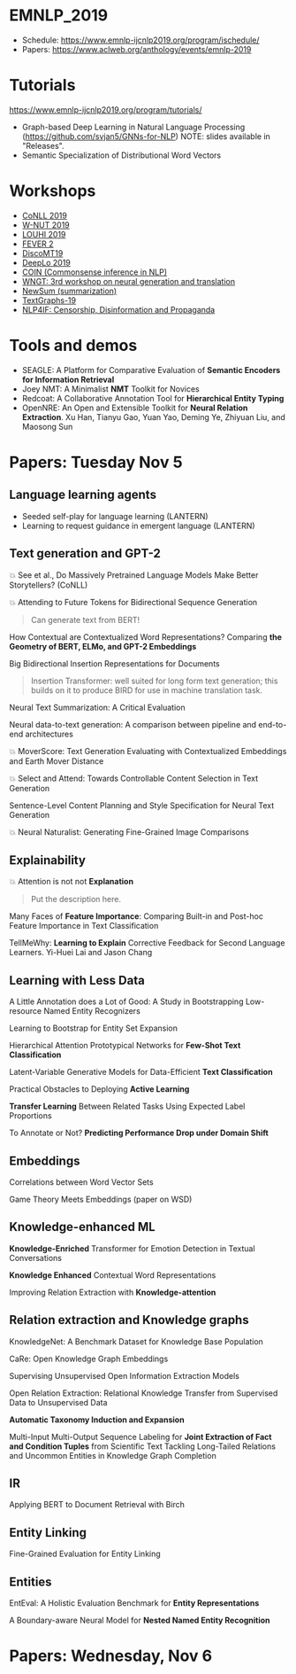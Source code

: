 # EMNLP_2019

- Schedule: https://www.emnlp-ijcnlp2019.org/program/ischedule/
- Papers: https://www.aclweb.org/anthology/events/emnlp-2019

# Tutorials

https://www.emnlp-ijcnlp2019.org/program/tutorials/
- Graph-based Deep Learning in Natural Language
Processing (https://github.com/svjan5/GNNs-for-NLP) NOTE: slides available in "Releases".
- Semantic Specialization of Distributional Word Vectors

# Workshops

- [CoNLL 2019](http://www.conll.org/)
- [W-NUT 2019](http://noisy-text.github.io/)
- [LOUHI 2019](http://louhi2019.fbk.eu/)
- [FEVER 2](http://fever.ai/)
- [DiscoMT19](https://www.idiap.ch/workshop/DiscoMT)
- [DeepLo 2019](https://sites.google.com/view/deeplo19/)
- [COIN (Commonsense inference in NLP)](http://www.coli.uni-saarland.de/~mroth/COIN/)
- [WNGT: 3rd workshop on neural generation and translation](https://sites.google.com/view/wngt19/home)
- [NewSum (summarization)](https://summarization2019.github.io/)
- [TextGraphs-19](https://sites.google.com/view/textgraphs2019)
- [NLP4IF: Censorship, Disinformation and Propaganda](http://www.netcopia.net/nlp4if/)

# Tools and demos

- SEAGLE: A Platform for Comparative Evaluation of **Semantic Encoders for Information Retrieval**
- Joey NMT: A Minimalist **NMT** Toolkit for Novices
- Redcoat: A Collaborative Annotation Tool for **Hierarchical Entity Typing**
- OpenNRE: An Open and Extensible Toolkit for **Neural Relation Extraction**. Xu Han, Tianyu Gao, Yuan Yao, Deming Ye, Zhiyuan Liu, and Maosong Sun  

# Papers: Tuesday Nov 5

## Language learning agents
 
- Seeded self-play for language learning (LANTERN)
- Learning to request guidance in emergent language (LANTERN)

## Text generation and GPT-2

:boom: See et al., Do Massively Pretrained Language Models Make Better Storytellers? (CoNLL)

:boom: Attending to Future Tokens for Bidirectional Sequence Generation
> Can generate text from BERT!

How Contextual are Contextualized Word Representations? Comparing **the Geometry of BERT, ELMo, and GPT-2 Embeddings**

Big Bidirectional Insertion Representations for Documents
> Insertion Transformer: well suited for long form text generation; this builds on it to produce BIRD for use in machine translation task.

Neural Text Summarization: A Critical Evaluation

Neural data-to-text generation: A comparison between pipeline and end-to-end architectures

:boom: MoverScore: Text Generation Evaluating with Contextualized Embeddings and Earth Mover Distance

:boom: Select and Attend: Towards Controllable Content Selection in Text Generation

Sentence-Level Content Planning and Style Specification for Neural Text Generation

:boom: Neural Naturalist: Generating Fine-Grained Image Comparisons

## Explainability

:boom: Attention is not not **Explanation**
> Put the description here.

Many Faces of **Feature Importance**: Comparing Built-in and Post-hoc Feature Importance in Text Classification

TellMeWhy: **Learning to Explain** Corrective Feedback for Second Language Learners. Yi-Huei Lai and Jason Chang

## Learning with Less Data

A Little Annotation does a Lot of Good: A Study in Bootstrapping Low-resource Named Entity Recognizers

Learning to Bootstrap for Entity Set Expansion

Hierarchical Attention Prototypical Networks for **Few-Shot Text Classification**

Latent-Variable Generative Models for Data-Efficient **Text Classification**

Practical Obstacles to Deploying **Active Learning**

**Transfer Learning** Between Related Tasks Using Expected Label Proportions

To Annotate or Not? **Predicting Performance Drop under Domain Shift**

## Embeddings

Correlations between Word Vector Sets

Game Theory Meets Embeddings (paper on WSD)

## Knowledge-enhanced ML

**Knowledge-Enriched** Transformer for Emotion Detection in Textual Conversations

**Knowledge Enhanced** Contextual Word Representations

Improving Relation Extraction with **Knowledge-attention**

## Relation extraction and Knowledge graphs

KnowledgeNet: A Benchmark Dataset for Knowledge Base Population

CaRe: Open Knowledge Graph Embeddings

Supervising Unsupervised Open Information Extraction Models

Open Relation Extraction: Relational Knowledge Transfer from Supervised Data to Unsupervised Data

**Automatic Taxonomy Induction and Expansion**

Multi-Input Multi-Output Sequence Labeling for **Joint Extraction of Fact and Condition Tuples** from Scientific Text
Tackling Long-Tailed Relations and Uncommon Entities in Knowledge Graph Completion

## IR 

Applying BERT to Document Retrieval with Birch

## Entity Linking

Fine-Grained Evaluation for Entity Linking

## Entities

EntEval: A Holistic Evaluation Benchmark for **Entity Representations**

A Boundary-aware Neural Model for **Nested Named Entity Recognition**

# Papers: Wednesday, Nov 6
